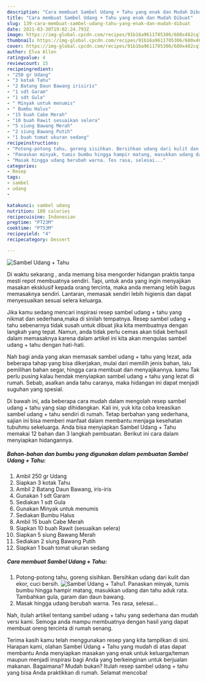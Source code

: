 ```yaml
---
description: "Cara membuat Sambel Udang + Tahu yang enak dan Mudah Dibuat"
title: "Cara membuat Sambel Udang + Tahu yang enak dan Mudah Dibuat"
slug: 139-cara-membuat-sambel-udang-tahu-yang-enak-dan-mudah-dibuat
date: 2021-03-30T19:02:24.793Z
image: https://img-global.cpcdn.com/recipes/91b16a9611705306/680x482cq70/sambel-udang-tahu-foto-resep-utama.jpg
thumbnail: https://img-global.cpcdn.com/recipes/91b16a9611705306/680x482cq70/sambel-udang-tahu-foto-resep-utama.jpg
cover: https://img-global.cpcdn.com/recipes/91b16a9611705306/680x482cq70/sambel-udang-tahu-foto-resep-utama.jpg
author: Elva Allen
ratingvalue: 4
reviewcount: 15
recipeingredient:
- "250 gr Udang"
- "3 kotak Tahu"
- "2 Batang Daun Bawang irisiris"
- "1 sdt Garam"
- "1 sdt Gula"
- " Minyak untuk menumis"
- " Bumbu Halus"
- "15 buah Cabe Merah"
- "10 buah Rawit sesuaikan selera"
- "5 siung Bawang Merah"
- "2 siung Bawang Putih"
- "1 buah tomat ukuran sedang"
recipeinstructions:
- "Potong-potong tahu, goreng sisihkan. Bersihkan udang dari kulit dan ekor, cuci bersih."
- "Panaskan minyak, tumis bumbu hingga hampir matang, masukkan udang dan tahu aduk rata. Tambahkan gula, garam dan daun bawang."
- "Masak hingga udang berubah warna. Tes rasa, selesai..."
categories:
- Resep
tags:
- sambel
- udang
- 

katakunci: sambel udang  
nutrition: 189 calories
recipecuisine: Indonesian
preptime: "PT23M"
cooktime: "PT53M"
recipeyield: "4"
recipecategory: Dessert

---
```



![Sambel Udang + Tahu](https://img-global.cpcdn.com/recipes/91b16a9611705306/680x482cq70/sambel-udang-tahu-foto-resep-utama.jpg)

Di waktu  sekarang , anda memang bisa mengorder hidangan praktis tanpa mesti repot membuatnya sendiri. Tapi, untuk anda yang ingin menyajikan masakan eksklusif kepada orang tercinta, maka anda memang lebih bagus memasaknya sendiri. Lantaran, memasak sendiri lebih higienis dan dapat menyesuaikan sesuai selera keluarga.

Jika kamu sedang mencari inspirasi resep sambel udang + tahu yang nikmat dan sederhana,maka di sinilah tempatnya. Resep sambel udang + tahu  sebenarnya tidak susah untuk dibuat jika kita membuatnya dengan langkah yang tepat. Namun, anda tidak perlu cemas akan tidak berhasil dalam memasaknya 
karena dalam artikel ini kita akan mengulas sambel udang + tahu dengan hati-hati.  



Nah bagi anda yang akan memasak sambel udang + tahu yang lezat, ada beberapa tahap yang bisa dikerjakan, mulai dari memilih jenis bahan, lalu pemilihan bahan segar, hingga cara membuat dan menyajikannya. kamu Tak perlu pusing kalau hendak menyiapkan sambel udang + tahu yang lezat di rumah. Sebab, asalkan anda  tahu caranya, maka hidangan ini dapat menjadi suguhan yang spesial.

Di bawah ini, ada beberapa cara mudah dalam mengolah resep sambel udang + tahu yang siap dihidangkan. Kali ini, yuk kita coba kreasikan sambel udang + tahu sendiri di rumah. Tetap berbahan yang sederhana, sajian ini bisa memberi manfaat dalam membantu menjaga kesehatan tubuhmu sekeluarga. Anda bisa menyiapkan Sambel Udang + Tahu memakai 12 bahan dan 3 langkah pembuatan. Berikut ini cara dalam menyiapkan hidangannya.

<!--inarticleads1-->

##### Bahan-bahan dan bumbu yang digunakan dalam pembuatan Sambel Udang + Tahu:

1. Ambil 250 gr Udang
1. Siapkan 3 kotak Tahu
1. Ambil 2 Batang Daun Bawang, iris-iris
1. Gunakan 1 sdt Garam
1. Sediakan 1 sdt Gula
1. Gunakan  Minyak untuk menumis
1. Sediakan  Bumbu Halus
1. Ambil 15 buah Cabe Merah
1. Siapkan 10 buah Rawit (sesuaikan selera)
1. Siapkan 5 siung Bawang Merah
1. Sediakan 2 siung Bawang Putih
1. Siapkan 1 buah tomat ukuran sedang




<!--inarticleads2-->

##### Cara membuat Sambel Udang + Tahu:

1. Potong-potong tahu, goreng sisihkan. Bersihkan udang dari kulit dan ekor, cuci bersih.
<img src="https://img-global.cpcdn.com/steps/667880c118dfd6a4/160x128cq70/sambel-udang-tahu-langkah-memasak-1-foto.jpg" alt="Sambel Udang + Tahu">1. Panaskan minyak, tumis bumbu hingga hampir matang, masukkan udang dan tahu aduk rata. Tambahkan gula, garam dan daun bawang.
1. Masak hingga udang berubah warna. Tes rasa, selesai...




Nah, itulah artikel tentang  sambel udang + tahu  yang sederhana dan mudah versi kami. Semoga anda mampu membuatnya dengan hasil yang dapat membuat oreng tercinta di rumah senang. 

Terima kasih kamu telah menggunakan resep yang kita tampilkan di sini. Harapan kami, olahan  Sambel Udang + Tahu yang mudah di atas dapat membantu Anda menyiapkan masakan yang enak untuk keluarga/teman maupun menjadi inspirasi bagi Anda yang berkeinginan untuk berjualan makanan. Bagaimana? Mudah bukan? Itulah resep sambel udang + tahu yang bisa Anda praktikkan di rumah. Selamat mencoba!

